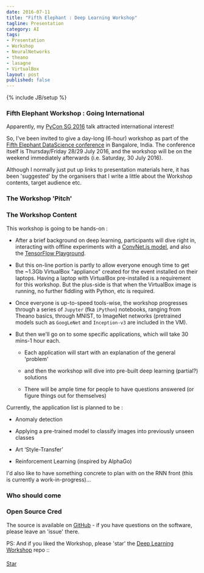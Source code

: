 ```yaml
---
date: 2016-07-11
title: "Fifth Elephant : Deep Learning Workshop"
tagline: Presentation
category: AI
tags:
- Presentation
- Workshop
- NeuralNetworks
- theano
- lasagne
- VirtualBox
layout: post
published: false
---
```

{% include JB/setup %}


### Fifth Elephant Workshop : Going International

Apparently, my [PyCon SG 2016](/ai/2016/06/23/workshop-at-pycon-sg-2016) talk attracted international interest!

So, I've been invited to give a day-long (6-hour) workshop as part of the [Fifth Elephant DataScience conference](https://fifthelephant.in/2016/) in 
Bangalore, India.  The conference itself is Thursday/Friday 28/29 July 2016, and the workshop will be on the
weekend immediately afterwards (i.e. Saturday, 30 July 2016).

Although I normally just put up links to presentation materials here, it has been 'suggested' by the 
organisers that I write a little about the Workshop contents, target audience etc.  


### The Workshop 'Pitch'




### The Workshop Content

This workshop is going to be hands-on : 

*  After a brief background on deep learning, participants will dive right in, interacting with offline experiments 
with a <a href="http://convnetjs.com/" target="_blank">ConvNet.js model</a>, and
also the <a href="http://playground.tensorflow.org/" target="_blank">TensorFlow Playground</a>.

*  But this on-line portion is partly to allow everyone enough time to get the ~1.3Gb VirtualBox "appliance" 
created for the event installed on their laptops.  Having a laptop with VirtualBox pre-installed is a requirement for 
this workshop.  But the plus-side is that when the VirtualBox image is running, no further fiddling with Python, etc is required.

*  Once everyone is up-to-speed tools-wise, the workshop progresses through a series of 
```Jupyter``` (fka ```iPython```) notebooks, ranging from Theano basics, through MNIST, to ImageNet networks 
(pretrained models such as ```GoogLeNet``` and ```Inception-v3``` are included in the VM).

*  But then we'll go on to some specific applications, which will take 30 mins-1 hour each.

   *   Each application will start with an explanation of the general 'problem'
   
   *   and then the workshop will dive into pre-built deep learning (partial?) solutions
   
   *   There will be ample time for people to have questions answered (or figure things out for themselves) 
   
Currently, the application list is planned to be : 

*  Anomaly detection

*  Applying a pre-trained model to classify images into previously unseen classes

*  Art ‘Style-Transfer’

*  Reinforcement Learning (inspired by AlphaGo)

I'd also like to have something concrete to plan with on the RNN front (this is currently a work-in-progress)...


### Who should come




### Open Source Cred

The source is available on <a href="https://github.com/mdda/deep-learning-workshop" target="_blank">GitHub</a> - 
if you have questions on the software, please leave an 'issue' there.

PS:  And if you liked the Workshop, please 'star' the <a href="https://github.com/mdda/deep-learning-workshop" target="_blank">Deep Learning Workshop</a> repo ::
<!-- From :: https://buttons.github.io/ -->
<!-- Place this tag where you want the button to render. -->
<span style="position:relative;top:5px;">
<a aria-label="Star mdda/deep-learning-workshop on GitHub" data-count-aria-label="# stargazers on GitHub" data-count-api="/repos/mdda/deep-learning-workshop#stargazers_count" data-count-href="/mdda/deep-learning-workshop/stargazers" data-icon="octicon-star" href="https://github.com/mdda/deep-learning-workshop" class="github-button">Star</a>
<!-- Place this tag right after the last button or just before your close body tag. -->
<script async defer id="github-bjs" src="https://buttons.github.io/buttons.js"></script>
</span>
